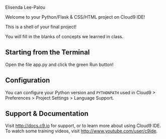 Elisenda Lee-Palou

Welcome to your Python/Flask & CSS/HTML project on Cloud9 IDE!

This is a shell of your final project!

You will fill in the blanks of concepts we learned in class. 

## Starting from the Terminal

Open the file app.py and click the green Run
button!

## Configuration

You can configure your Python version and `PYTHONPATH` used in
Cloud9 > Preferences > Project Settings > Language Support.

## Support & Documentation

Visit http://docs.c9.io for support, or to learn more about using Cloud9 IDE.
To watch some training videos, visit http://www.youtube.com/user/c9ide.